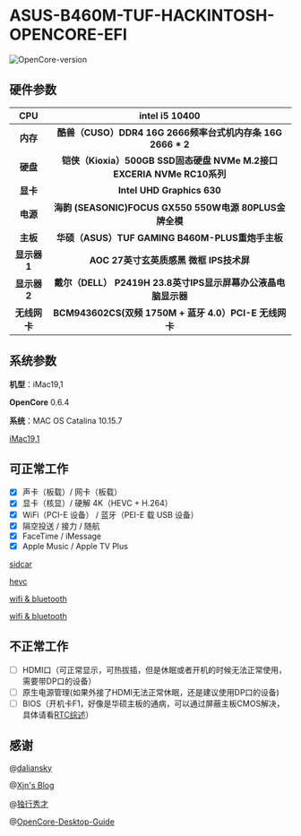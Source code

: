 # ASUS-B460M-TUF-HACKINTOSH-OPENCORE-EFI

![OpenCore-version](https://img.shields.io/badge/OpenCore-0.6.4-brightgreen)

## 硬件参数

|     CPU      |                        intel i5 10400                        |
| :----------: | :----------------------------------------------------------: |
|   **内存**   |  **酷兽（CUSO）DDR4 16G 2666频率台式机内存条 16G 2666 * 2**  |
|   **硬盘**   | **铠侠（Kioxia）500GB SSD固态硬盘 NVMe M.2接口 EXCERIA NVMe RC10系列** |
|   **显卡**   |                  **Intel UHD Graphics 630**                  |
|   **电源**   |    **海韵 (SEASONIC)FOCUS GX550 550W电源 80PLUS金牌全模**    |
|   **主板**   |       **华硕（ASUS）TUF GAMING B460M-PLUS重炮手主板**        |
| **显示器1**  |           **AOC 27英寸玄英质感黑 微框 IPS技术屏**            |
| **显示器2**  | **戴尔（DELL） P2419H 23.8英寸IPS显示屏幕办公液晶电脑显示器** |
| **无线网卡** |    **BCM943602CS(双频 1750M + 蓝牙 4.0）PCI-E 无线网卡**     |

## 系统参数

**机型**：iMac19,1 

**OpenCore** 0.6.4

**系统**：MAC OS Catalina 10.15.7

[iMac19,1](https://github.com/SeanChan0901/ASUS-B460M-TUF-HACKINTOSH-OPENCORE-EFI/image/system.png)

## 可正常工作

- [x] 声卡（板载）/ 网卡（板载）
- [x] 显卡（核显）/ 硬解 4K（HEVC + H.264）
- [x] WiFi（PCI-E 设备） / 蓝牙（PEI-E 载 USB 设备）
- [x] 隔空投送 / 接力 / 随航
- [x] FaceTime / iMessage
- [x] Apple Music / Apple TV Plus

[sidcar](https://github.com/SeanChan0901/ASUS-B460M-TUF-HACKINTOSH-OPENCORE-EFI/image/sidcar.png)

[hevc](https://github.com/SeanChan0901/ASUS-B460M-TUF-HACKINTOSH-OPENCORE-EFI/image/hevc.png)

[wifi & bluetooth](https://github.com/SeanChan0901/ASUS-B460M-TUF-HACKINTOSH-OPENCORE-EFI/image/wifi.png)

[wifi & bluetooth](https://github.com/SeanChan0901/ASUS-B460M-TUF-HACKINTOSH-OPENCORE-EFI/image/wifi2.png)

## 不正常工作

- [ ] HDMI口（可正常显示，可热拔插，但是休眠或者开机的时候无法正常使用，需要带DP口的设备）
- [ ] 原生电源管理(如果外接了HDMI无法正常休眠，还是建议使用DP口的设备)
- [ ] BIOS（开机卡F1，好像是华硕主板的通病，可以通过屏蔽主板CMOS解决，具体请看[RTC综述](https://blog.xjn819.com/post/rtc-issues-related-to-oc.html)）

## 感谢

@[daliansky](https://github.com/daliansky)

@[Xjn's Blog](https://blog.xjn819.com/)

@[独行秀才](https://shuiyunxc.gitee.io/)

@[OpenCore-Desktop-Guide](https://dortania.github.io/OpenCore-Desktop-Guide/)